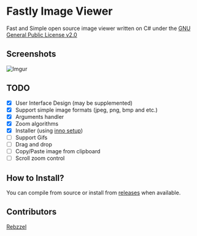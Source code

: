 # Fastly Image Viewer
Fast and Simple open source image viewer written on C# under the [GNU General Public License v2.0](https://github.com/Rebzzel/Fastly-Image-Viewer/blob/master/LICENSE)

## Screenshots
![Imgur](https://i.imgur.com/583QPlN.png)

## TODO
- [x] User Interface Design (may be supplemented)
- [x] Support simple image formats (jpeg, png, bmp and etc.)
- [x] Arguments handler
- [x] Zoom algorithms
- [x] Installer (using [inno setup](https://github.com/jrsoftware/issrc))
- [ ] Support Gifs
- [ ] Drag and drop 
- [ ] Copy/Paste image from clipboard
- [ ] Scroll zoom control

## How to Install?
You can compile from source or install from [releases](https://github.com/Rebzzel/Fastly-Image-Viewer/releases) when available.

## Contributors
[Rebzzel](https://github.com/Rebzzel)